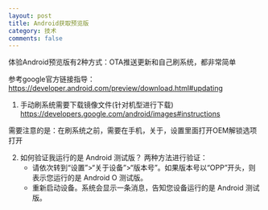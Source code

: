 ```yaml
---
layout: post
title: Android获取预览版
category: 技术
comments: false
---
```

 
 体验Android预览版有2种方式：OTA推送更新和自己刷系统，都非常简单
 
参考google官方链接指导：<https://developer.android.com/preview/download.html#updating>

1. 手动刷系统需要下载镜像文件(针对机型进行下载)
<https://developers.google.com/android/images#instructions>

需要注意的是：在刷系统之前，需要在手机，关于，设置里面打开OEM解锁选项打开 

2. 如何验证我运行的是 Android 测试版？
两种方法进行验证：
	* 请依次转到“设置”>“关于设备”>“版本号”。如果版本号以“OPP”开头，则表示您运行的是 Android O 测试版。
	* 重新启动设备。系统会显示一条消息，告知您设备运行的是 Android 测试版。